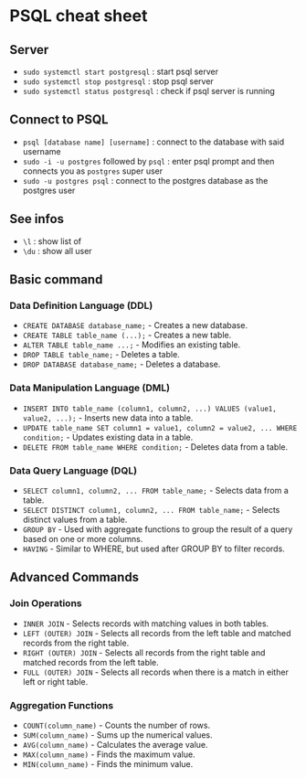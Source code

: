 # PSQL cheat sheet

## Server

- `sudo systemctl start postgresql` : start psql server
- `sudo systemctl stop postgresql` : stop psql server
- `sudo systemctl status postgresql` : check if psql server is running

## Connect to PSQL

- `psql [database name] [username]` : connect to the database with said username
- `sudo -i -u postgres` followed by `psql` : enter psql prompt and then connects you as `postgres` super user
- `sudo -u postgres psql` : connect to the postgres database as the postgres user

## See infos
- `\l` : show list of 
- `\du` : show all user

## Basic command
### Data Definition Language (DDL)
- `CREATE DATABASE database_name;` - Creates a new database.
- `CREATE TABLE table_name (...);` - Creates a new table.
- `ALTER TABLE table_name ...;` - Modifies an existing table.
- `DROP TABLE table_name;` - Deletes a table.
- `DROP DATABASE database_name;` - Deletes a database.

### Data Manipulation Language (DML)
- `INSERT INTO table_name (column1, column2, ...) VALUES (value1, value2, ...);` - Inserts new data into a table.
- `UPDATE table_name SET column1 = value1, column2 = value2, ... WHERE condition;` - Updates existing data in a table.
- `DELETE FROM table_name WHERE condition;` - Deletes data from a table.

### Data Query Language (DQL)
- `SELECT column1, column2, ... FROM table_name;` - Selects data from a table.
- `SELECT DISTINCT column1, column2, ... FROM table_name;` - Selects distinct values from a table.
- `GROUP BY` - Used with aggregate functions to group the result of a query based on one or more columns.
- `HAVING` - Similar to WHERE, but used after GROUP BY to filter records.

## Advanced Commands

### Join Operations
- `INNER JOIN` - Selects records with matching values in both tables.
- `LEFT (OUTER) JOIN` - Selects all records from the left table and matched records from the right table.
- `RIGHT (OUTER) JOIN` - Selects all records from the right table and matched records from the left table.
- `FULL (OUTER) JOIN` - Selects all records when there is a match in either left or right table.

### Aggregation Functions
- `COUNT(column_name)` - Counts the number of rows.
- `SUM(column_name)` - Sums up the numerical values.
- `AVG(column_name)` - Calculates the average value.
- `MAX(column_name)` - Finds the maximum value.
- `MIN(column_name)` - Finds the minimum value.